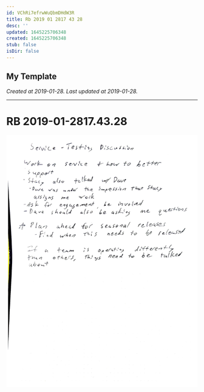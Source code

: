 ```yaml
---
id: VChRi7efrwWuQbmDHdW3R
title: Rb 2019 01 2817 43 28
desc: ''
updated: 1645225706348
created: 1645225706348
stub: false
isDir: false
---
```

My Template
---

_Created at 2019-01-28._
_Last updated at 2019-01-28._




---

# RB 2019-01-2817.43.28


![RB 2019-01-2817.jpg](assets/RB-2019-01-2817.jpg)

